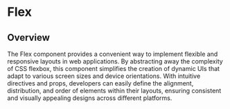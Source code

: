 # Flex

## Overview

The Flex component provides a convenient way to implement flexible and responsive layouts in web applications. By abstracting away the complexity of CSS flexbox, this component simplifies the creation of dynamic UIs that adapt to various screen sizes and device orientations. With intuitive directives and props, developers can easily define the alignment, distribution, and order of elements within their layouts, ensuring consistent and visually appealing designs across different platforms. 
